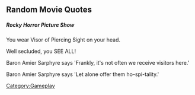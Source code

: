 ## Random Movie Quotes

##### Rocky Horror Picture Show

  
You wear Visor of Piercing Sight on your head.

Well secluded, you SEE ALL!

<!-- -->

  
Baron Amier Sarphyre says 'Frankly, it's not often we receive visitors
here.'

Baron Amier Sarphyre says 'Let alone offer them ho-spi-tality.'

[Category:Gameplay](Category:Gameplay "wikilink")
